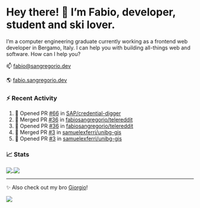 # Hey there! 👋 I’m Fabio, developer, student and ski lover.

I’m a computer engineering graduate currently working as a frontend web developer in Bergamo, Italy. I can help you with building all-things web and software.
How can I help you?

📫 [fabio@sangregorio.dev](mailto:fabio@sangregorio.dev)

🌎 [fabio.sangregorio.dev](https://fabio.sangregorio.dev)


### :zap: Recent Activity

<!--START_SECTION:activity-->
1. 💪 Opened PR [#66](https://github.com/SAP/credential-digger/pull/66) in [SAP/credential-digger](https://github.com/SAP/credential-digger)
2. 🎉 Merged PR [#36](https://github.com/fabiosangregorio/telereddit/pull/36) in [fabiosangregorio/telereddit](https://github.com/fabiosangregorio/telereddit)
3. 💪 Opened PR [#36](https://github.com/fabiosangregorio/telereddit/pull/36) in [fabiosangregorio/telereddit](https://github.com/fabiosangregorio/telereddit)
4. 🎉 Merged PR [#3](https://github.com/samuelexferri/unibg-gis/pull/3) in [samuelexferri/unibg-gis](https://github.com/samuelexferri/unibg-gis)
5. 💪 Opened PR [#3](https://github.com/samuelexferri/unibg-gis/pull/3) in [samuelexferri/unibg-gis](https://github.com/samuelexferri/unibg-gis)
<!--END_SECTION:activity-->


### 📈 Stats


<a href="https://github.com/fabiosangregorio">
  <img align="center" src="https://github-readme-stats.vercel.app/api/top-langs/?username=fabiosangregorio&layout=compact&title_color=24292e&bg_color=ffffff" />
</a>
<a href="https://github.com/fabiosangregorio">
  <img align="center" src="https://github-readme-stats.vercel.app/api?username=fabiosangregorio&show_icons=true&theme=graywhite&count_private=true&hide_rank=true&include_all_commits=true&bg_color=ffffff" />
</a>

<!--
**jamesgeorge007/jamesgeorge007** is a ✨ _special_ ✨ repository because its `README.md` (this file) appears on your GitHub profile.

Here are some ideas to get you started:

- 🌱 I’m currently learning ...
- 👯 I’m looking to collaborate on ...
- 🤔 I’m looking for help with ...
- 💬 Ask me about ...
- 😄 Pronouns: ...
- ⚡ Fun fact: ...
-->

---
✨ Also check out my bro [Giorgio](https://github.com/GiorgioBertolotti)!

![](https://komarev.com/ghpvc/?username=fabiosangregorio)

